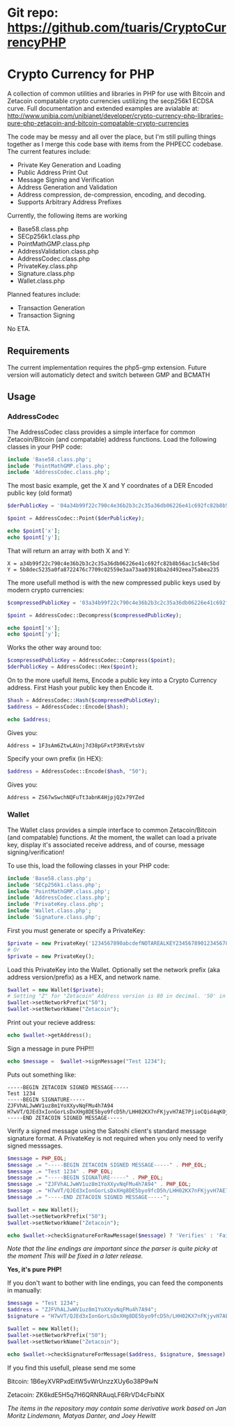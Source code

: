 # Git repo: https://github.com/tuaris/CryptoCurrencyPHP

# Crypto Currency for PHP

A collection of common utilities and libraries in PHP for use with Bitcoin and Zetacoin compatable crypto currencies ustilizing the secp256k1 ECDSA curve.  Full documentation and extended examples are avialable at: http://www.unibia.com/unibianet/developer/crypto-currency-php-libraries-pure-php-zetacoin-and-bitcoin-compatable-crypto-currencies

The code may be messy and all over the place, but I'm still pulling things together as I merge this code base with items from the PHPECC codebase.  The current features include:

- Private Key Generation and Loading
- Public Address Print Out
- Message Signing and Verification
- Address Generation and Validation
- Address compression, de-compression, encoding, and decoding.
- Supports Arbitrary Address Prefixes

Currently, the following items are working

- Base58.class.php
- SECp256k1.class.php
- PointMathGMP.class.php
- AddressValidation.class.php
- AddressCodec.class.php
- PrivateKey.class.php
- Signature.class.php
- Wallet.class.php

Planned features include:

- Transaction Generation
- Transaction Signing

No ETA.

## Requirements

The current implementation requires the php5-gmp extension.  Future version will automaticly detect and switch between GMP and BCMATH

## Usage

### AddressCodec

The AddressCodec class provides a simple interface for common Zetacoin/Bitcoin (and compatable) address functions.  Load the following classes in your PHP code:
```PHP
include 'Base58.class.php';
include 'PointMathGMP.class.php';
include 'AddressCodec.class.php';
```

The most basic example, get the X and Y coordnates of a DER Encoded public key (old format)
```PHP
$derPublicKey = '04a34b99f22c790c4e36b2b3c2c35a36db06226e41c692fc82b8b56ac1c540c5bd5b8dec5235a0fa8722476c7709c02559e3aa73aa03918ba2d492eea75abea235';

$point = AddressCodec::Point($derPublicKey);

echo $point['x'];
echo $point['y'];
```

That will return an array with both X and Y:
```
X = a34b99f22c790c4e36b2b3c2c35a36db06226e41c692fc82b8b56ac1c540c5bd
Y = 5b8dec5235a0fa8722476c7709c02559e3aa73aa03918ba2d492eea75abea235
```

The more usefull method is with the new compressed public keys used by modern crypto currencies:
```PHP
$compressedPublicKey = '03a34b99f22c790c4e36b2b3c2c35a36db06226e41c692fc82b8b56ac1c540c5bd';

$point = AddressCodec::Decompress($compressedPublicKey);

echo $point['x'];
echo $point['y'];
```

Works the other way around too:
```PHP
$compressedPublicKey = AddressCodec::Compress($point);
$derPublicKey = AddressCodec::Hex($point);
```

On to the more usefull items, Encode a public key into a Crypto Currency address.  First Hash your public key then Encode it.
```PHP
$hash = AddressCodec::Hash($compressedPublicKey);
$address = AddressCodec::Encode($hash);

echo $address;
```

Gives you:
```
Address = 1F3sAm6ZtwLAUnj7d38pGFxtP3RVEvtsbV
```

Specify your own prefix (in HEX):
```PHP
$address = AddressCodec::Encode($hash, "50");
```

Gives you:
```
Address = ZS67wSwchNQFuTt3abnK4HjpjQ2x79YZed
```

### Wallet

The Wallet class provides a simple interface to common Zetacoin/Bitcoin (and compatable) functions.  At the moment, the wallet can load a private key, display it's associated receive address, and of course, message signing/verification!

To use this, load the following classes in your PHP code:
```PHP
include 'Base58.class.php';
include 'SECp256k1.class.php';
include 'PointMathGMP.class.php';
include 'AddressCodec.class.php';
include 'PrivateKey.class.php';
include 'Wallet.class.php';
include 'Signature.class.php';
```

First you must generate or specify a PrivateKey:
```PHP
$private = new PrivateKey('1234567890abcdefNOTAREALKEY23456789012345678789');
# Or
$private = new PrivateKey();
```

Load this PrivateKey into the Wallet. Optionally set the network prefix (aka address version/prefix) as a HEX, and network name.
```PHP
$wallet = new Wallet($private);
# Setting "Z" for "Zetacoin" Address version is 80 in decimal. '50' in HEX.
$wallet->setNetworkPrefix("50");
$wallet->setNetworkName("Zetacoin");
```

Print out your recieve address:
```PHP
echo $wallet->getAddress();
```

Sign a message in pure PHP!!!
```PHP
echo $message =  $wallet->signMessage("Test 1234");
```

Puts out something like:
```
-----BEGIN ZETACOIN SIGNED MESSAGE-----
Test 1234
-----BEGIN SIGNATURE-----
ZJFVhALJwWV1uz8m1YoXXyvNqFMu4h7A94
H7wVT/QJEd3xIonGorLsDxXHg8DE5byo9fcD5h/LHH02KX7nFKjyvH7AE7PjioCQid4qKOjuMh430G37gKIupDc=
-----END ZETACOIN SIGNED MESSAGE-----
```

Verify a signed message using the Satoshi client's standard message signature format.
A PrivateKey is not required when you only need to verify signed messsages.
```PHP
$message = PHP_EOL;
$message .= "-----BEGIN ZETACOIN SIGNED MESSAGE-----" . PHP_EOL;
$message .= "Test 1234" . PHP_EOL;
$message .= "-----BEGIN SIGNATURE-----" . PHP_EOL;
$message .= "ZJFVhALJwWV1uz8m1YoXXyvNqFMu4h7A94" . PHP_EOL;
$message .= "H7wVT/QJEd3xIonGorLsDxXHg8DE5byo9fcD5h/LHH02KX7nFKjyvH7AE7PjioCQid4qKOjuMh430G37gKIupDc=" . PHP_EOL;
$message .= "-----END ZETACOIN SIGNED MESSAGE-----";

$wallet = new Wallet();
$wallet->setNetworkPrefix("50");
$wallet->setNetworkName("Zetacoin");

echo $wallet->checkSignatureForRawMessage($message) ? 'Verifies' : 'Fails';
```
_Note that the line endings are important since the parser is quite picky at the moment  This will be fixed in a later release._

**Yes, it's pure PHP!**

If you don't want to bother with line endings, you can feed the components in manually:
```PHP
$message = "Test 1234";
$address = "ZJFVhALJwWV1uz8m1YoXXyvNqFMu4h7A94";
$signature = "H7wVT/QJEd3xIonGorLsDxXHg8DE5byo9fcD5h/LHH02KX7nFKjyvH7AE7PjioCQid4qKOjuMh430G37gKIupDc=";

$wallet = new Wallet();
$wallet->setNetworkPrefix("50");
$wallet->setNetworkName("Zetacoin");

echo $wallet->checkSignatureForMessage($address, $signature, $message) ? 'Verifies' : 'Fails';
```

If you find this usefull, please send me some

Bitcoin: 1B6eyXVRPxdEitW5vWrUnzzXUy6o38P9wN

Zetacoin: ZK6kdE5H5q7H6QRNRAuqLF6RrVD4cFbiNX

*The items in the repository may contain some derivative work based on Jan Moritz Lindemann, Matyas Danter, and Joey Hewitt*
